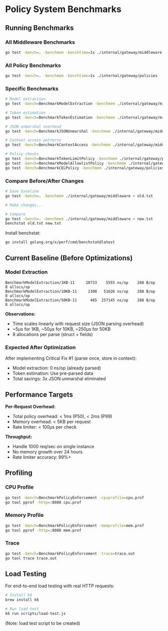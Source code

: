 # Policy System Benchmarks

## Running Benchmarks

### All Middleware Benchmarks
```bash
go test -bench=. -benchmem -benchtime=1s ./internal/gateway/middleware
```

### All Policy Benchmarks
```bash
go test -bench=. -benchmem -benchtime=1s ./internal/gateway/policies
```

### Specific Benchmarks
```bash
# Model extraction
go test -bench=BenchmarkModelExtraction -benchmem ./internal/gateway/middleware

# Token estimation
go test -bench=BenchmarkTokenEstimation -benchmem ./internal/gateway/middleware

# JSON unmarshal overhead
go test -bench=BenchmarkJSONUnmarshal -benchmem ./internal/gateway/middleware

# Context access patterns
go test -bench=BenchmarkContextAccess -benchmem ./internal/gateway/middleware

# Policy checks
go test -bench=BenchmarkTokenLimitPolicy -benchmem ./internal/gateway/policies
go test -bench=BenchmarkModelAllowlistPolicy -benchmem ./internal/gateway/policies
go test -bench=BenchmarkCELPolicy -benchmem ./internal/gateway/policies
```

### Compare Before/After Changes
```bash
# Save baseline
go test -bench=. -benchmem ./internal/gateway/middleware > old.txt

# Make changes...

# Compare
go test -bench=. -benchmem ./internal/gateway/middleware > new.txt
benchstat old.txt new.txt
```

Install benchstat:
```bash
go install golang.org/x/perf/cmd/benchstat@latest
```

## Current Baseline (Before Optimizations)

### Model Extraction
```
BenchmarkModelExtraction/1KB-11     20733    5555 ns/op    288 B/op    8 allocs/op
BenchmarkModelExtraction/10KB-11     2308   51626 ns/op    288 B/op    8 allocs/op
BenchmarkModelExtraction/50KB-11      465  257145 ns/op    288 B/op    8 allocs/op
```

**Observations:**
- Time scales linearly with request size (JSON parsing overhead)
- ~5μs for 1KB, ~50μs for 10KB, ~250μs for 50KB
- 8 allocations per parse (struct + fields)

### Expected After Optimization

After implementing Critical Fix #1 (parse once, store in context):
- Model extraction: 0 ns/op (already parsed)
- Token estimation: Use pre-parsed data
- Total savings: 3x JSON unmarshal eliminated

## Performance Targets

**Per-Request Overhead:**
- Total policy overhead: < 1ms (P50), < 2ms (P99)
- Memory overhead: < 5KB per request
- Rate limiter: < 100μs per check

**Throughput:**
- Handle 1000 req/sec on single instance
- No memory growth over 24 hours
- Rate limiter accuracy: 99%+

## Profiling

### CPU Profile
```bash
go test -bench=BenchmarkPolicyEnforcement -cpuprofile=cpu.prof
go tool pprof -http=:8080 cpu.prof
```

### Memory Profile
```bash
go test -bench=BenchmarkPolicyEnforcement -memprofile=mem.prof
go tool pprof -http=:8080 mem.prof
```

### Trace
```bash
go test -bench=BenchmarkPolicyEnforcement -trace=trace.out
go tool trace trace.out
```

## Load Testing

For end-to-end load testing with real HTTP requests:

```bash
# Install k6
brew install k6

# Run load test
k6 run scripts/load-test.js
```

(Note: load test script to be created)
